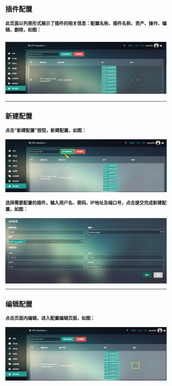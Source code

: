 ## 插件配置

#### 此页面以列表形式展示了插件的相关信息：配置名称、插件名称、资产、操作、编辑、删除，如图：

## ![](/assets/插件配置.png)

---

## 新建配置

#### 点击“新建配置”按钮，新建配置，如图：

#### ![](/assets/1.png)

#### 选择需要配置的插件，输入用户名、密码、IP地址及端口号，点击提交完成新建配置，如图：

![](/assets/新建配置1.png)

---

## 编辑配置

#### 点击页面内编辑，进入配置编辑页面，如图：

![](/assets/编辑配置.png)

